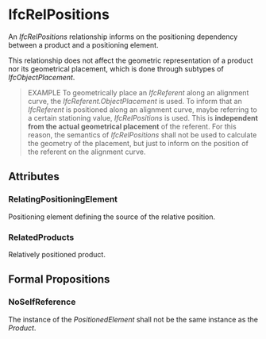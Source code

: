 # IfcRelPositions

An _IfcRelPositions_ relationship informs on the positioning dependency between a product and a positioning element.<!-- end of definition -->

This relationship does not affect the geometric representation of a product nor its geometrical placement, which is done through subtypes of _IfcObjectPlacement_. 

> EXAMPLE To geometrically place an _IfcReferent_ along an alignment curve, the _IfcReferent.ObjectPlacement_ is used. To inform that an _IfcReferent_ is positioned along an alignment curve, maybe referring to a certain stationing value, _IfcRelPositions_ is used. This is **independent from the actual geometrical placement** of the referent. For this reason, the semantics of _IfcRelPositions_ shall not be used to calculate the geometry of the placement, but just to inform on the position of the referent on the alignment curve.

## Attributes

### RelatingPositioningElement
Positioning element defining the source of the relative position.

### RelatedProducts
Relatively positioned product.

## Formal Propositions

### NoSelfReference
The instance of the _PositionedElement_ shall not be the same instance as the _Product_.